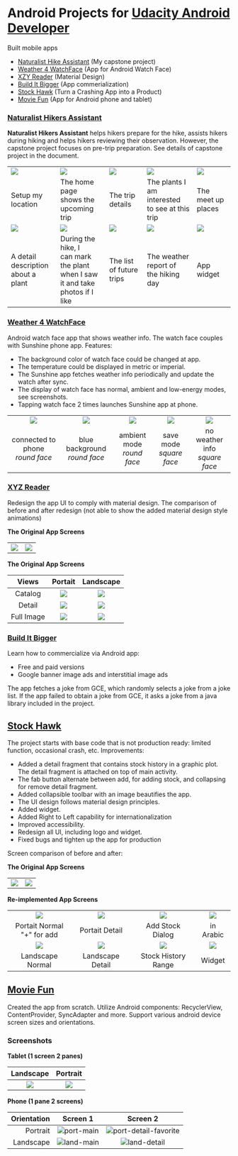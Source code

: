 # Android Projects for [Udacity Android Developer](https://www.udacity.com/course/android-developer-nanodegree-by-google--nd801)
Built mobile apps  
* [Naturalist Hike Assistant](#capstone) (My capstone project)
* [Weather 4 WatchFace](#watchface) (App for Android Watch Face)
* [XZY Reader](#xyzreader) (Material Design)
* [Build It Bigger](#builditbig) (App commerialization)
* [Stock Hawk](#stockhawk) (Turn a Crashing App into a Product)
* [Movie Fun](#movieapp) (App for Android phone and tablet) 

<a id="capstone"></a>
### [Naturalist Hikers Assistant](https://github.com/mingrutar/Capstone-Project)
<b>Naturalist Hikers Assistant</b> helps hikers prepare for the hike, assists hikers during hiking and helps hikers reviewing their observation. However, the capstone project focuses on pre-trip preparation. See details of capstone project in the document.

|  |  |  |  |  |
|:-----|:-----|:-----|:-----|:-----|
| ![](images/setup_my_location.png) | ![](images/current_trip.png) | ![](images/trip_detail.png) | ![](images/plant_list.png) | ![](images/meetat_user_defined.png) |
| Setup my location | The home page<br> shows the upcoming trip | The trip details | The plants I am interested<br>to see at this trip | The meet up places |
| ![](images/plant_detail_fav.png) | ![](images/plant_list_on_hike.png) | ![](images/future_trip.png) |![](images/weather.png) | ![](images/widget_1.png) |
| A detail description<br> about a plant | During the hike, I <br>can mark the plant <br>when I saw it and take <br>photos if I like | The list of future trips | The weather report of<br>the hiking day | App widget |

<a id="watchface"></a>
### [Weather 4 WatchFace](https://github.com/mingrutar/WatchFace)
Android watch face app that shows weather info. The watch face couples with Sunshine phone app. Features:
* The background color of watch face could be changed at app. 
* The temperature could be displayed in metric or imperial. 
* The Sunshine app fetches weather info periodically and update the watch after sync. 
* The display of watch face has normal, ambient and low-energy modes, see screenshots. 
* Tapping watch face 2 times launches Sunshine app at phone.

|  |  |  |  |  |
|:-----:|:-----:|:-----:|:-----:|:-----:|
| ![](images/green_clear.png) | ![](images/blue_snow.png) | ![](images/ambient.png) | ![](images/save_mode.png) | ![](images/no_weatherInfo.png) |
| connected to phone<br>*round face* | blue background<br>*round face* | ambient mode<br>*round face* | save mode<br>*square face* | no weather info<br>*square face* |

<a id="xyzreader"></a>
### [XYZ Reader](https://github.com/mingrutar/MyXYZReader)
Redesign the app UI to comply with material design. The comparison of before and after redesign (not able to show the added material design style animations)

__The Original App Screens__

|  |  |
|:-----:|:-----:|
| ![](images/v0-portrait.png) | ![](images/v0-portrait-detail.png) |

__The Original App Screens__

| Views | Portait | Landscape |
|:-----:|:-----:|:-----:|
| Catalog | ![](images/v1-portrait.png) | ![](images/v1-landscape-1.png) |
| Detail | ![](images/v2-portait-details.png) | ![](images/v2-lanscape-largeimage.png) |
| Full Image | ![](images/v1-portrait-largeImage.png) | ![](images/v2-landscape-detail.png) |

<a id="builditbig"></a>
### [Build It Bigger](https://github.com/mingrutar/BuildItBigger)
Learn how to commercialize via Android app:
* Free and paid versions
* Google banner image ads and interstitial image ads

The app fetches a joke from GCE, which randomly selects a joke from a joke list. If the app failed to obtain a joke from GCE, it asks a joke from a java library included in the project.

<a id="stockhawk"></a>
## [Stock Hawk](https://github.com/mingrutar/stockHawk)
The project starts with base code that is not production ready: limited function, occasional crash, etc. Improvements:
* Added a detail fragment that contains stock history in a graphic plot. The detail fragment is attached on top of main activity.
* The fab button alternate between add, for adding stock, and collapsing for remove detail fragment.
* Added collapsible toolbar with an image beautifies the app.
* The UI design follows material design principles.
* Added widget.
* Added Right to Left capability for internationalization
* Improved accessibility.
* Redesign all UI, including logo and widget.
* Fixed bugs and tighten up the app for production

Screen comparison of before and after:

__The Original App Screens__

|  |  |
|:-----:|:-----:|
| ![](images/v0-portrait_sh.png) | ![](images/v0-landscape.png) |

__Re-implemented App Screens__

|  |  |  |  |
|:-----:|:-----:|:-----:|:-----:|
| ![](images/v2-portrait.png) | ![](images/v2-portrait-detail.png) | ![](images/dialog.png) | ![](images/RtoL.png) |
| Portait Normal<br>"+" for add | Portait Detail | Add Stock Dialog | in Arabic |
| ![](images/v2-landscape.png) | ![](images/v2-landscape-detail_sh.png) | ![](images/v2-landscape-detail2.png) | ![](images/widgets.png) |
| Landscape Normal | Landscape Detail | Stock History Range | Widget |

<a id="movieapp"></a>
## [Movie Fun](https://github.com/mingrutar/movieApp)
Created the app from scratch. Utilize Android components: RecyclerView, ContentProvider, SyncAdapter and more. Support various android device screen sizes and orientations.  

### Screenshots ###

__Tablet (1 screen 2 panes)__

| Landscape   | Portrait  |
|:---:|:---:|
| ![](images/P2-tablet-land.png) | ![](images/P2-tablet-port-favor.png) |

__Phone (1 pane 2 screens)__

| Orientation | Screen 1  | Screen 2  |
|---:|:---:|:---:|
| Portrait | ![port-main](images/P2-main-port.png) | ![port-detail-favorite](images/P2-detail-port-favor.png) |
| Landscape | ![land-main](images/P2-main-land.png) | ![land-detail](images/P2-detail-land.png) |

